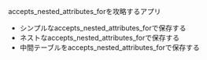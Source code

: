 accepts_nested_attributes_forを攻略するアプリ
- シンプルなaccepts_nested_attributes_forで保存する
- ネストなaccepts_nested_attributes_forで保存する
- 中間テーブルをaccepts_nested_attributes_forで保存する
